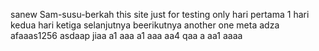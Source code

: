  sanew Sam-susu-berkah
this site just for testing only
hari pertama 1
hari kedua
hari ketiga
selanjutnya
beerikutnya
another one
meta
adza
afaaas1256
asdaap
jiaa
a1
aaa
a1
aaa
aa4
qaa
a
aa1
aaaa
